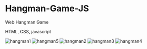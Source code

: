 # Hangman-Game-JS

Web Hangman Game

HTML, CSS, javascript

![hangman1](https://user-images.githubusercontent.com/57807464/100402773-0c33b200-3055-11eb-8511-c617b0c6bbb8.PNG)
![hangman5](https://user-images.githubusercontent.com/57807464/100402771-0b9b1b80-3055-11eb-9ee9-9754d55fbbd7.PNG)
![hangman2](https://user-images.githubusercontent.com/57807464/100402774-0c33b200-3055-11eb-95f2-145b68729460.PNG)
![hangman3](https://user-images.githubusercontent.com/57807464/100402775-0c33b200-3055-11eb-9b74-1f017d756772.PNG)
![hangman4](https://user-images.githubusercontent.com/57807464/100402776-0ccc4880-3055-11eb-8bb4-21555d5a8dc3.PNG)
